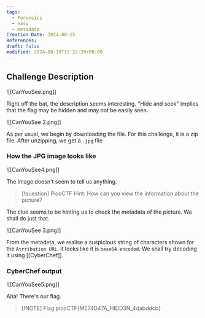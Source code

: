 ```yaml
---
tags:
  - Forensics
  - easy
  - metadata
Creation Date: 2024-08-15
References: 
draft: false
modified: 2024-08-19T15:22:20+08:00
---
```

## Challenge Description

![[CanYouSee.png]]

Right off the bat, the description seems interesting. "Hide and seek" implies that the flag may be hidden and may not be easily seen. 



![[CanYouSee 2.png]]

As per usual, we begin by downloading the file. For this challenge, it is a zip file. After unzipping, we get a `.jpg` file




### How the JPG image looks like

![[CanYouSee4.png]]

The image doesn't seem to tell us anything. 

>[!question] PicoCTF Hint: How can you view the information about the picture? 

The clue seems to be hinting us to check the metadata of the picture. We shall do just that.



![[CanYouSee 3.png]]



From the metadeta, we realise a suspicious string of characters shown for the `Atrribution URL`. It looks like it is `base64 encoded`. We shall try decoding it using [[CyberChef]]. 


### CyberChef output
![[CanYouSee5.png]]

Aha! There's our flag.

> [!NOTE] Flag
>picoCTF{ME74D47A_HIDD3N_4dabddcb}